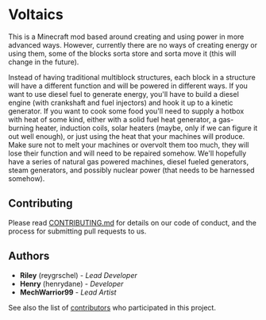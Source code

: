 # Voltaics

This is a Minecraft mod based around creating and using power in more advanced ways. However, currently there are no ways of creating energy or using them, some of the blocks sorta store and sorta move it (this will change in the future).

Instead of having traditional multiblock structures, each block in a structure will have a different function and will be powered in different ways. If you want to use diesel fuel to generate energy, you'll have to build a diesel engine (with crankshaft and fuel injectors) and hook it up to a kinetic generator. If you want to cook some food you'll need to supply a hotbox with heat of some kind, either with a solid fuel heat generator, a gas-burning heater, induction coils, solar heaters (maybe, only if we can figure it out well enough), or just using the heat that your machines will produce. Make sure not to melt your machines or overvolt them too much, they will lose their function and will need to be repaired somehow. We'll hopefully have a series of natural gas powered machines, diesel fueled generators, steam generators, and possibly nuclear power (that needs to be harnessed somehow).

## Contributing

Please read [CONTRIBUTING.md](CONTRIBUTING.md) for details on our code of conduct, and the process for submitting pull requests to us.

## Authors
* **Riley** (reygrschel) - *Lead Developer*
* **Henry** (henrydane) - *Developer*
* **MechWarrior99** - *Lead Artist*

See also the list of [contributors](https://github.com/reygrschel/Voltaics/contributors) who participated in this project.
